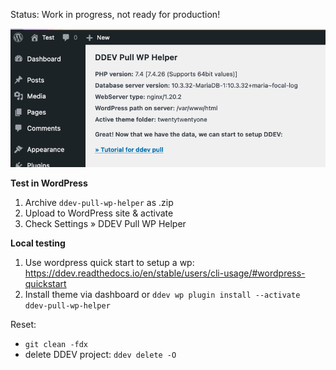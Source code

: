 Status: Work in progress, not ready for production!


![Screenshot](screenshot.png)

**Test in WordPress**

1. Archive `ddev-pull-wp-helper` as .zip
1. Upload to WordPress site & activate
1. Check Settings &raquo; DDEV Pull WP Helper

**Local testing**

1. Use wordpress quick start to setup a wp:
https://ddev.readthedocs.io/en/stable/users/cli-usage/#wordpress-quickstart
1. Install theme via dashboard or
`ddev wp plugin install --activate ddev-pull-wp-helper`

Reset:

- `git clean -fdx`
- delete DDEV project: `ddev delete -O`